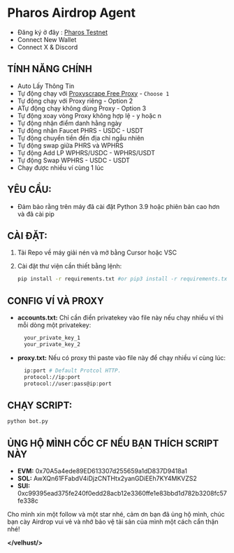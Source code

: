 # Pharos Airdrop Agent

- Đăng ký ở đây : [Pharos Testnet](https://testnet.pharosnetwork.xyz/experience?inviteCode=i1oh5oYCBA2Ts4MY)
- Connect New Wallet
- Connect X & Discord 

## TÍNH NĂNG CHÍNH

  - Auto Lấy Thông Tin 
  - Tự động chạy với [Proxyscrape Free Proxy](https://proxyscrape.com/free-proxy-list) - `Choose 1`
  - Tự động chạy với Proxy riêng - Option 2
  - ATự động chạy không dùng Proxy - Option 3
  - Tự động xoay vòng Proxy không hợp lệ - y hoặc n
  - Tự động nhận điểm danh hằng ngày
  - Tự động nhận Faucet PHRS - USDC - USDT
  - Tự động chuyển tiền đến địa chỉ ngẫu nhiên
  - Tự động swap giữa PHRS và WPHRS
  - Tự động Add LP WPHRS/USDC - WPHRS/USDT
  - Tự động Swap WPHRS - USDC - USDT
  - Chạy được nhiều ví cùng 1 lúc

## YÊU CẦU: 

- Đảm bảo rằng trên máy đã cài đặt Python 3.9 hoặc phiên bản cao hơn và đã cài pip

## CÀI ĐẶT: 

1. Tải Repo về máy giải nén và mở bằng Cursor hoặc VSC

2. Cài đặt thư viện cần thiết bằng lệnh:
   ```bash
   pip install -r requirements.txt #or pip3 install -r requirements.txt
   ```

## CONFIG VÍ VÀ PROXY

- **accounts.txt:** Chỉ cần điền privatekey vào file này nếu chạy nhiều ví thì mỗi dòng một privatekey:
  ```bash
    your_private_key_1
    your_private_key_2
  ```

- **proxy.txt:** Nếu có proxy thì paste vào file này để chạy nhiều ví cùng lúc:
  ```bash
    ip:port # Default Protcol HTTP.
    protocol://ip:port
    protocol://user:pass@ip:port
  ```

## CHẠY SCRIPT:

```bash
python bot.py
```

## ỦNG HỘ MÌNH CỐC CF NẾU BẠN THÍCH SCRIPT NÀY

- **EVM:** 0x70A5a4ede89ED613307d255659a1dD837D9418a1
- **SOL:** AwXQn61FFabdV4iDjzCNTHtx2yanGDiEEh7KY4MKVZS2
- **SUI:** 0xc99395ead375fe240f0edd28acb12e3360ffe1e83bbd1d782b3208fc57fe338c

Cho mình xin một follow và một star nhé, cảm ơn bạn đã ủng hộ mình, chúc bạn cày Airdrop vui vẻ và nhớ bảo vệ tải sản của mình một cách cẩn thận nhé!

**</velhust/>**
